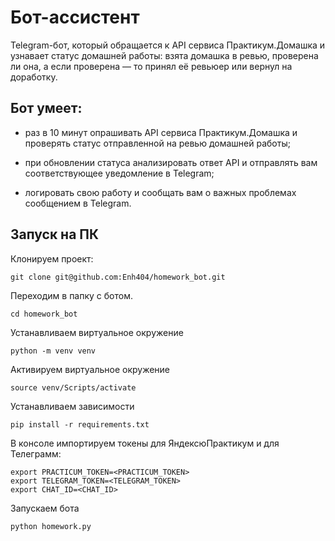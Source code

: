 # Бот-ассистент

Telegram-бот, который обращается к API сервиса Практикум.Домашка и узнавает статус домашней работы: взята домашка в ревью, проверена ли она, а если проверена — то принял её ревьюер или вернул на доработку.

## Бот умеет:

- раз в 10 минут опрашивать API сервиса Практикум.Домашка и проверять статус отправленной на ревью домашней работы;

- при обновлении статуса анализировать ответ API и отправлять вам соответствующее уведомление в Telegram;

- логировать свою работу и сообщать вам о важных проблемах сообщением в Telegram.

## Запуск на ПК

Клонируем проект:

`git clone git@github.com:Enh404/homework_bot.git`

Переходим в папку с ботом.

`cd homework_bot`

Устанавливаем виртуальное окружение

`python -m venv venv`

Активируем виртуальное окружение

`source venv/Scripts/activate`

Устанавливаем зависимости

`pip install -r requirements.txt`

В консоле импортируем токены для ЯндексюПрактикум и для Телеграмм:
```
export PRACTICUM_TOKEN=<PRACTICUM_TOKEN>
export TELEGRAM_TOKEN=<TELEGRAM_TOKEN>
export CHAT_ID=<CHAT_ID>
```
Запускаем бота

`python homework.py`
